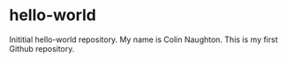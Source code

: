 # hello-world
Inititial hello-world repository.
My name is Colin Naughton. This is my first Github repository.
